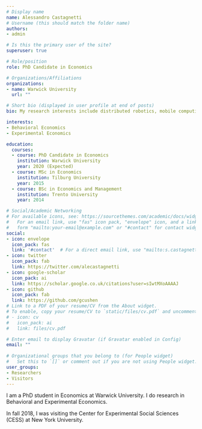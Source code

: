 ```yaml
---
# Display name
name: Alessandro Castagnetti
# Username (this should match the folder name)
authors:
- admin

# Is this the primary user of the site?
superuser: true

# Role/position
role: PhD Candidate in Economics

# Organizations/Affiliations
organizations:
- name: Warwick University
  url: ""

# Short bio (displayed in user profile at end of posts)
bio: My research interests include distributed robotics, mobile computing and programmable matter.

interests:
- Behavioral Economics
- Experimental Economics

education:
  courses:
  - course: PhD Candidate in Economics
    institution: Warwick University
    year: 2020 (Expected)
  - course: MSc in Economics
    institution: Tilburg University
    year: 2015
  - course: BSc in Economics and Management
    institution: Trento University
    year: 2014

# Social/Academic Networking
# For available icons, see: https://sourcethemes.com/academic/docs/widgets/#icons
#   For an email link, use "fas" icon pack, "envelope" icon, and a link in the
#   form "mailto:your-email@example.com" or "#contact" for contact widget.
social:
- icon: envelope
  icon_pack: fas
  link: '#contact'  # For a direct email link, use "mailto:s.castagnetti@warwick.ac.uk".
- icon: twitter
  icon_pack: fab
  link: https://twitter.com/alecastagnetti
- icon: google-scholar
  icon_pack: ai
  link: https://scholar.google.co.uk/citations?user=sIwtMXoAAAAJ
- icon: github
  icon_pack: fab
  link: https://github.com/gcushen
# Link to a PDF of your resume/CV from the About widget.
# To enable, copy your resume/CV to `static/files/cv.pdf` and uncomment the lines below.  
# - icon: cv
#   icon_pack: ai
#   link: files/cv.pdf

# Enter email to display Gravatar (if Gravatar enabled in Config)
email: ""
  
# Organizational groups that you belong to (for People widget)
#   Set this to `[]` or comment out if you are not using People widget.  
user_groups:
- Researchers
- Visitors
---
```





I am a PhD student in Economics at Warwick University.
I do research in Behavioral and Experimental Economics.

In fall 2018, I was visiting the Center for Experimental Social Sciences (CESS) at New York University.
 
